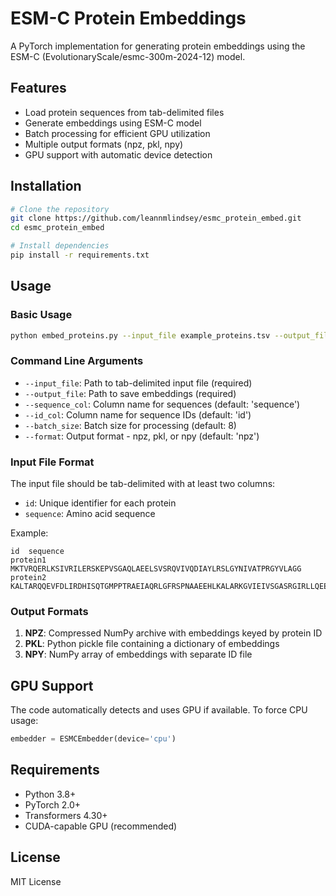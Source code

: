 # ESM-C Protein Embeddings

A PyTorch implementation for generating protein embeddings using the ESM-C (EvolutionaryScale/esmc-300m-2024-12) model.

## Features

- Load protein sequences from tab-delimited files
- Generate embeddings using ESM-C model
- Batch processing for efficient GPU utilization
- Multiple output formats (npz, pkl, npy)
- GPU support with automatic device detection

## Installation

```bash
# Clone the repository
git clone https://github.com/leannmlindsey/esmc_protein_embed.git
cd esmc_protein_embed

# Install dependencies
pip install -r requirements.txt
```

## Usage

### Basic Usage

```bash
python embed_proteins.py --input_file example_proteins.tsv --output_file embeddings.npz
```

### Command Line Arguments

- `--input_file`: Path to tab-delimited input file (required)
- `--output_file`: Path to save embeddings (required)
- `--sequence_col`: Column name for sequences (default: 'sequence')
- `--id_col`: Column name for sequence IDs (default: 'id')
- `--batch_size`: Batch size for processing (default: 8)
- `--format`: Output format - npz, pkl, or npy (default: 'npz')

### Input File Format

The input file should be tab-delimited with at least two columns:
- `id`: Unique identifier for each protein
- `sequence`: Amino acid sequence

Example:
```
id	sequence
protein1	MKTVRQERLKSIVRILERSKEPVSGAQLAEELSVSRQVIVQDIAYLRSLGYNIVATPRGYVLAGG
protein2	KALTARQQEVFDLIRDHISQTGMPPTRAEIAQRLGFRSPNAAEEHLKALARKGVIEIVSGASRGIRLLQEE
```

### Output Formats

1. **NPZ**: Compressed NumPy archive with embeddings keyed by protein ID
2. **PKL**: Python pickle file containing a dictionary of embeddings
3. **NPY**: NumPy array of embeddings with separate ID file

## GPU Support

The code automatically detects and uses GPU if available. To force CPU usage:
```python
embedder = ESMCEmbedder(device='cpu')
```

## Requirements

- Python 3.8+
- PyTorch 2.0+
- Transformers 4.30+
- CUDA-capable GPU (recommended)

## License

MIT License
